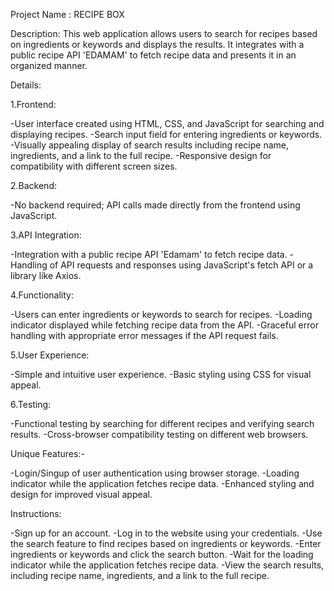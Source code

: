 Project Name : RECIPE BOX

Description:
This web application allows users to search for recipes based on ingredients or keywords and displays the results. It integrates with a public recipe API 'EDAMAM' to fetch recipe data and presents it in an organized manner.

Details:

1.Frontend:

-User interface created using HTML, CSS, and JavaScript for searching and displaying recipes.
-Search input field for entering ingredients or keywords.
-Visually appealing display of search results including recipe name, ingredients, and a link to the full recipe.
-Responsive design for compatibility with different screen sizes.

2.Backend:

-No backend required; API calls made directly from the frontend using JavaScript.

3.API Integration:

-Integration with a public recipe API 'Edamam' to fetch recipe data.
-Handling of API requests and responses using JavaScript's fetch API or a library like Axios.

4.Functionality:

-Users can enter ingredients or keywords to search for recipes.
-Loading indicator displayed while fetching recipe data from the API.
-Graceful error handling with appropriate error messages if the API request fails.

5.User Experience:

-Simple and intuitive user experience.
-Basic styling using CSS for visual appeal.

6.Testing:

-Functional testing by searching for different recipes and verifying search results.
-Cross-browser compatibility testing on different web browsers.

Unique Features:-

-Login/Singup of user authentication using browser storage.
-Loading indicator while the application fetches recipe data. 
-Enhanced styling and design for improved visual appeal.

Instructions:

-Sign up for an account.
-Log in to the website using your credentials.
-Use the search feature to find recipes based on ingredients or keywords.
-Enter ingredients or keywords and click the search button.
-Wait for the loading indicator while the application fetches recipe data.
-View the search results, including recipe name, ingredients, and a link to the full recipe.
